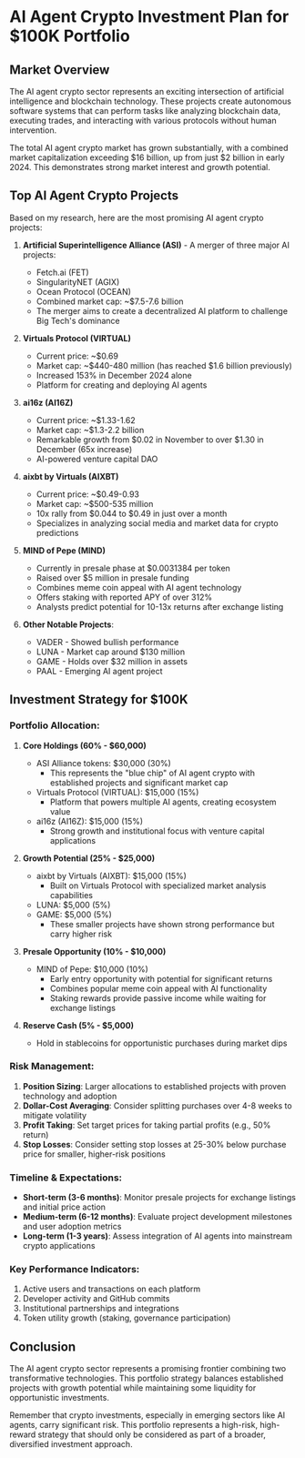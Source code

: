 # AI Agent Crypto Investment Plan for $100K Portfolio

## Market Overview

The AI agent crypto sector represents an exciting intersection of artificial intelligence and blockchain technology. These projects create autonomous software systems that can perform tasks like analyzing blockchain data, executing trades, and interacting with various protocols without human intervention.

The total AI agent crypto market has grown substantially, with a combined market capitalization exceeding $16 billion, up from just $2 billion in early 2024. This demonstrates strong market interest and growth potential.

## Top AI Agent Crypto Projects

Based on my research, here are the most promising AI agent crypto projects:

1. **Artificial Superintelligence Alliance (ASI)** - A merger of three major AI projects:
   - Fetch.ai (FET)
   - SingularityNET (AGIX)
   - Ocean Protocol (OCEAN)
   - Combined market cap: ~$7.5-7.6 billion
   - The merger aims to create a decentralized AI platform to challenge Big Tech's dominance

2. **Virtuals Protocol (VIRTUAL)**
   - Current price: ~$0.69
   - Market cap: ~$440-480 million (has reached $1.6 billion previously)
   - Increased 153% in December 2024 alone
   - Platform for creating and deploying AI agents

3. **ai16z (AI16Z)**
   - Current price: ~$1.33-1.62
   - Market cap: ~$1.3-2.2 billion
   - Remarkable growth from $0.02 in November to over $1.30 in December (65x increase)
   - AI-powered venture capital DAO

4. **aixbt by Virtuals (AIXBT)**
   - Current price: ~$0.49-0.93
   - Market cap: ~$500-535 million
   - 10x rally from $0.044 to $0.49 in just over a month
   - Specializes in analyzing social media and market data for crypto predictions

5. **MIND of Pepe (MIND)**
   - Currently in presale phase at $0.0031384 per token
   - Raised over $5 million in presale funding
   - Combines meme coin appeal with AI agent technology
   - Offers staking with reported APY of over 312%
   - Analysts predict potential for 10-13x returns after exchange listing

6. **Other Notable Projects**:
   - VADER - Showed bullish performance
   - LUNA - Market cap around $130 million
   - GAME - Holds over $32 million in assets
   - PAAL - Emerging AI agent project

## Investment Strategy for $100K

### Portfolio Allocation:

1. **Core Holdings (60% - $60,000)**
   - ASI Alliance tokens: $30,000 (30%)
     - This represents the "blue chip" of AI agent crypto with established projects and significant market cap
   - Virtuals Protocol (VIRTUAL): $15,000 (15%)
     - Platform that powers multiple AI agents, creating ecosystem value
   - ai16z (AI16Z): $15,000 (15%)
     - Strong growth and institutional focus with venture capital applications

2. **Growth Potential (25% - $25,000)**
   - aixbt by Virtuals (AIXBT): $15,000 (15%)
     - Built on Virtuals Protocol with specialized market analysis capabilities
   - LUNA: $5,000 (5%)
   - GAME: $5,000 (5%)
     - These smaller projects have shown strong performance but carry higher risk

3. **Presale Opportunity (10% - $10,000)**
   - MIND of Pepe: $10,000 (10%)
     - Early entry opportunity with potential for significant returns
     - Combines popular meme coin appeal with AI functionality
     - Staking rewards provide passive income while waiting for exchange listings

4. **Reserve Cash (5% - $5,000)**
   - Hold in stablecoins for opportunistic purchases during market dips

### Risk Management:

1. **Position Sizing**: Larger allocations to established projects with proven technology and adoption
2. **Dollar-Cost Averaging**: Consider splitting purchases over 4-8 weeks to mitigate volatility
3. **Profit Taking**: Set target prices for taking partial profits (e.g., 50% return)
4. **Stop Losses**: Consider setting stop losses at 25-30% below purchase price for smaller, higher-risk positions

### Timeline & Expectations:

- **Short-term (3-6 months)**: Monitor presale projects for exchange listings and initial price action
- **Medium-term (6-12 months)**: Evaluate project development milestones and user adoption metrics
- **Long-term (1-3 years)**: Assess integration of AI agents into mainstream crypto applications

### Key Performance Indicators:

1. Active users and transactions on each platform
2. Developer activity and GitHub commits
3. Institutional partnerships and integrations
4. Token utility growth (staking, governance participation)

## Conclusion

The AI agent crypto sector represents a promising frontier combining two transformative technologies. This portfolio strategy balances established projects with growth potential while maintaining some liquidity for opportunistic investments.

Remember that crypto investments, especially in emerging sectors like AI agents, carry significant risk. This portfolio represents a high-risk, high-reward strategy that should only be considered as part of a broader, diversified investment approach.